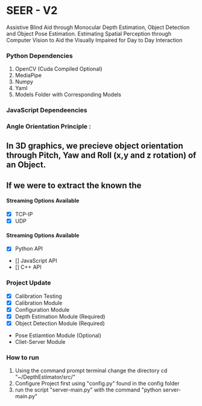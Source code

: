 # SEER - V2

 Assistive Blind Aid through Monocular Depth Estimation, Object Detection and Object Pose Estimation.
 Estimating Spatial Perception through Computer Vision to Aid the Visually Impaired for Day to Day Interaction


### Python Dependencies 
1. OpenCV (Cuda Compiled Optional)
2. MediaPipe 
3. Numpy 
4. Yaml
5. Models Folder with Corresponding Models


### JavaScript Dependeencies





### Angle Orientation Principle : 
## In 3D graphics, we precieve object orientation through Pitch, Yaw and Roll (x,y and z rotation) of an Object. 
## If we were to extract the known the 


#### Streaming Options Available
- [x] TCP-IP
- [x] UDP

#### Streaming Options Available
- [x] Python API
- [] JavaScript API
- [] C++ API

### Project Update 
- [x] Calibration Testing
- [x] Calibration Module
- [x] Configuration Module
- [x] Depth Estimation Module (Required)
- [x] Object Detection Module (Required)
- Pose Estiamtion Module (Optional)
- Cliet-Server Module

### How to run 

1.  Using the command prompt terminal change the directory cd "~/DepthEstimator/src/"
2.  Configure Project first using "config.py" found in the config folder
3.  run the script "server-main.py" with the command "python server-main.py"
